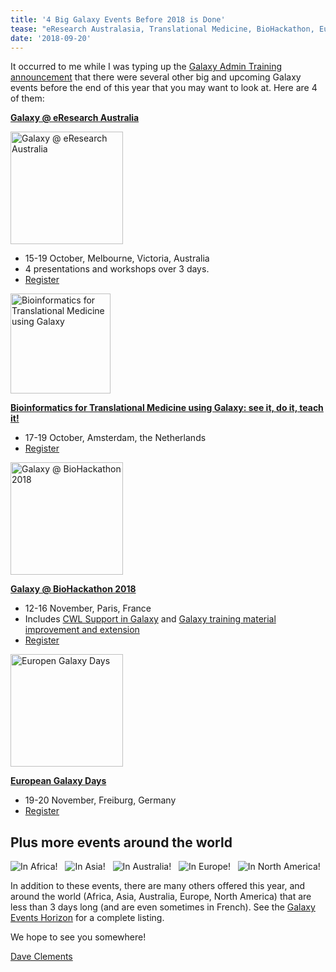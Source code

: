 ```yaml
---
title: '4 Big Galaxy Events Before 2018 is Done'
tease: "eResearch Australasia, Translational Medicine, BioHackathon, European Galaxy Days"
date: '2018-09-20'
---
```


It occurred to me while I was typing up the [Galaxy Admin Training announcement](/src/events/2018-09-admin-training-reg/index.md) that there were several other big and upcoming Galaxy events before the end of this year that you may want to look at.  Here are 4 of them:


**[Galaxy @ eResearch Australia](/src/events/2018-eresearch/index.md)**

[<img class="float-right" src="/src/events/2018-eresearch/eresearch-australasia-2018.png" width="180" alt="Galaxy @ eResearch Australia" />](/src/events/2018-eresearch/index.md)

- 15-19 October, Melbourne, Victoria, Australia
- 4 presentations and workshops over 3 days.
- [Register](https://conference.eresearch.edu.au/2018-registration/)

[<img class="float-right" src="/src/images/logos/elixir-nl.jpg" width="160" alt="Bioinformatics for Translational Medicine using Galaxy" />](/src/events/2018-eresearch/index.md)

**[Bioinformatics for Translational Medicine using Galaxy: see it, do it, teach it!](https://www.biosb.nl/education/course-portfolio/bioinformatics-for-translational-medicine-using-galaxy/)**

- 17-19 October, Amsterdam, the Netherlands
- [Register](https://www.biosb.nl/education/course-portfolio/bioinformatics-for-translational-medicine-using-galaxy/enrollment-galaxy-workshop-2018/)

[<img class="float-right" src="/src/events/2018-11-biohackathon/biohack2018.png" width="180" alt="Galaxy @ BioHackathon 2018" />](/src/events/2018-11-biohackathon/index.md)

**[Galaxy @ BioHackathon 2018](/src/events/2018-11-biohackathon/index.md)**

- 12-16 November, Paris, France
- Includes [CWL Support in Galaxy](https://github.com/elixir-europe/BioHackathon/tree/master/tools/CWL%20support%20in%20Galaxy) and [Galaxy training material improvement and extension](https://github.com/elixir-europe/BioHackathon/tree/master/training/Galaxy%20training%20material%20improvement%20and%20extension)
- [Register](http://bh2018paris.info/registration.html)

[<img class="float-right" src="/src/events/2018-europe-dev/2018-europe-logo.small.png" width="180" alt="Europen Galaxy Days" />](/src/events/2018-europe-dev/index.md)

**[European Galaxy Days](/src/events/2018-europe-dev/index.md)**

- 19-20 November, Freiburg, Germany
- [Register](https://tinyurl.com/EGD2018)


## Plus more events around the world

<div class="float-left">
<img src="/src/images/icons/AF.png" alt="In Africa!" /> &nbsp;
<img src="/src/images/icons/AS.png" alt="In Asia!" /> &nbsp;
<img src="/src/images/icons/AU.png" alt="In Australia!" /> &nbsp;
<img src="/src/images/icons/EU.png" alt="In Europe!" /> &nbsp;
<img src="/src/images/icons/NA.png" alt="In North America!" />
</div>

In addition to these events, there are many others offered this year, and around the world (Africa, Asia, Australia, Europe, North America) that are less than 3 days long (and are even sometimes in French).  See the [Galaxy Events Horizon](/src/events/index.md) for a complete listing. 

We hope to see you somewhere!

[Dave Clements](/people/dave-clements/)
